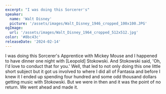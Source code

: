 ```yaml
---
excerpt: "I was doing this Sorcerer's"
speaker:
  name: 'Walt Disney'
  picture: '/assets/images/Walt_Disney_1946_cropped_100x100.JPG'
ogImage:
  url: '/assets/images/Walt_Disney_1964_cropped_512x512.jpg'
color: '#8bc43c'
releaseDate: '2024-02-14'
---
```

I was doing this Sorcerer's Apprentice with Mickey Mouse and I happened to have dinner one night with [Leopold] Stokowski. And Stokowski said, 'Oh, I'd love to conduct that for you.' Well, that led to not only doing this one little short subject but it got us involved to where I did all of Fantasia and before I knew it I ended up spending four hundred and some odd thousand dollars getting music with Stokowski. But we were in then and it was the point of no return. We went ahead and made it.
